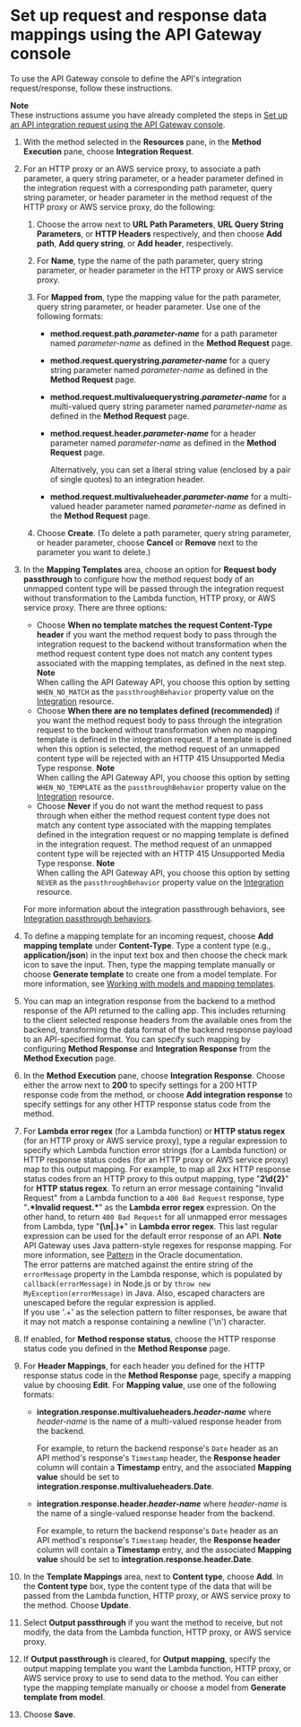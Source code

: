 # Set up request and response data mappings using the API Gateway console<a name="how-to-method-settings-execution-console"></a>

To use the API Gateway console to define the API's integration request/response, follow these instructions\.

**Note**  
These instructions assume you have already completed the steps in [Set up an API integration request using the API Gateway console](how-to-method-settings-console.md)\.

1. With the method selected in the **Resources** pane, in the **Method Execution** pane, choose **Integration Request**\.

1. For an HTTP proxy or an AWS service proxy, to associate a path parameter, a query string parameter, or a header parameter defined in the integration request with a corresponding path parameter, query string parameter, or header parameter in the method request of the HTTP proxy or AWS service proxy, do the following:

   1. Choose the arrow next to **URL Path Parameters**, **URL Query String Parameters**, or **HTTP Headers** respectively, and then choose **Add path**, **Add query string**, or **Add header**, respectively\.

   1. For **Name**, type the name of the path parameter, query string parameter, or header parameter in the HTTP proxy or AWS service proxy\. 

   1. For **Mapped from**, type the mapping value for the path parameter, query string parameter, or header parameter\. Use one of the following formats:
      + **method\.request\.path\.*parameter\-name*** for a path parameter named *parameter\-name* as defined in the **Method Request** page\.
      + **method\.request\.querystring\.*parameter\-name*** for a query string parameter named *parameter\-name* as defined in the **Method Request** page\.
      + **method\.request\.multivaluequerystring\.*parameter\-name*** for a multi\-valued query string parameter named *parameter\-name* as defined in the **Method Request** page\.
      + **method\.request\.header\.*parameter\-name*** for a header parameter named *parameter\-name* as defined in the **Method Request** page\.

         Alternatively, you can set a literal string value \(enclosed by a pair of single quotes\) to an integration header\.  
      + **method\.request\.multivalueheader\.*parameter\-name*** for a multi\-valued header parameter named *parameter\-name* as defined in the **Method Request** page\.

   1. Choose **Create**\. \(To delete a path parameter, query string parameter, or header parameter, choose **Cancel** or **Remove** next to the parameter you want to delete\.\)

1. In the **Mapping Templates** area, choose an option for **Request body passthrough** to configure how the method request body of an unmapped content type will be passed through the integration request without transformation to the Lambda function, HTTP proxy, or AWS service proxy\. There are three options: 
   + Choose **When no template matches the request Content\-Type header** if you want the method request body to pass through the integration request to the backend without transformation when the method request content type does not match any content types associated with the mapping templates, as defined in the next step\.
**Note**  
When calling the API Gateway API, you choose this option by setting `WHEN_NO_MATCH` as the `passthroughBehavior` property value on the [Integration](https://docs.aws.amazon.com/apigateway/api-reference/resource/integration/) resource\.
   + Choose **When there are no templates defined \(recommended\)** if you want the method request body to pass through the integration request to the backend without transformation when no mapping template is defined in the integration request\. If a template is defined when this option is selected, the method request of an unmapped content type will be rejected with an HTTP 415 Unsupported Media Type response\.
**Note**  
When calling the API Gateway API, you choose this option by setting `WHEN_NO_TEMPLATE` as the `passthroughBehavior` property value on the [Integration](https://docs.aws.amazon.com/apigateway/api-reference/resource/integration/) resource\.
   + Choose **Never** if you do not want the method request to pass through when either the method request content type does not match any content type associated with the mapping templates defined in the integration request or no mapping template is defined in the integration request\. The method request of an unmapped content type will be rejected with an HTTP 415 Unsupported Media Type response\. 
**Note**  
When calling the API Gateway API, you choose this option by setting `NEVER` as the `passthroughBehavior` property value on the [Integration](https://docs.aws.amazon.com/apigateway/api-reference/resource/integration/) resource\.

   For more information about the integration passthrough behaviors, see [Integration passthrough behaviors](integration-passthrough-behaviors.md)\.

1.  To define a mapping template for an incoming request, choose **Add mapping template** under **Content\-Type**\. Type a content type \(e\.g\., **application/json**\) in the input text box and then choose the check mark icon to save the input\. Then, type the mapping template manually or choose **Generate template** to create one from a model template\. For more information, see [Working with models and mapping templates](models-mappings.md)\. 

1.  You can map an integration response from the backend to a method response of the API returned to the calling app\. This includes returning to the client selected response headers from the available ones from the backend, transforming the data format of the backend response payload to an API\-specified format\. You can specify such mapping by configuring **Method Response** and **Integration Response** from the **Method Execution** page\. 

   1. In the **Method Execution** pane, choose **Integration Response**\. Choose either the arrow next to **200** to specify settings for a 200 HTTP response code from the method, or choose **Add integration response** to specify settings for any other HTTP response status code from the method\.

   1. For **Lambda error regex** \(for a Lambda function\) or **HTTP status regex** \(for an HTTP proxy or AWS service proxy\), type a regular expression to specify which Lambda function error strings \(for a Lambda function\) or HTTP response status codes \(for an HTTP proxy or AWS service proxy\) map to this output mapping\. For example, to map all 2xx HTTP response status codes from an HTTP proxy to this output mapping, type "**2\\d\{2\}**" for **HTTP status regex**\. To return an error message containing "Invalid Request" from a Lambda function to a `400 Bad Request` response, type "**\.\*Invalid request\.\***" as the **Lambda error regex** expression\. On the other hand, to return `400 Bad Request` for all unmapped error messages from Lambda, type "**\(\\n\|\.\)\+**" in **Lambda error regex**\. This last regular expression can be used for the default error response of an API\.
**Note**  
API Gateway uses Java pattern\-style regexes for response mapping\. For more information, see [Pattern](https://docs.oracle.com/javase/8/docs/api/java/util/regex/Pattern.html) in the Oracle documentation\.   
The error patterns are matched against the entire string of the `errorMessage` property in the Lambda response, which is populated by `callback(errorMessage)` in Node\.js or by `throw new MyException(errorMessage)` in Java\. Also, escaped characters are unescaped before the regular expression is applied\.   
 If you use '\.\+' as the selection pattern to filter responses, be aware that it may not match a response containing a newline \('\\n'\) character\.   

   1. If enabled, for **Method response status**, choose the HTTP response status code you defined in the **Method Response** page\.

   1. For **Header Mappings**, for each header you defined for the HTTP response status code in the **Method Response** page, specify a mapping value by choosing **Edit**\. For **Mapping value**, use one of the following formats:
      + **integration\.response\.multivalueheaders\.*header\-name*** where *header\-name* is the name of a multi\-valued response header from the backend\.

        For example, to return the backend response's `Date` header as an API method's response's `Timestamp` header, the **Response header** column will contain a **Timestamp** entry, and the associated **Mapping value** should be set to **integration\.response\.multivalueheaders\.Date**\.
      + **integration\.response\.header\.*header\-name*** where *header\-name* is the name of a single\-valued response header from the backend\.

        For example, to return the backend response's `Date` header as an API method's response's `Timestamp` header, the **Response header** column will contain a **Timestamp** entry, and the associated **Mapping value** should be set to **integration\.response\.header\.Date**\.

   1. In the **Template Mappings** area, next to **Content type**, choose **Add**\. In the **Content type** box, type the content type of the data that will be passed from the Lambda function, HTTP proxy, or AWS service proxy to the method\. Choose **Update**\.

   1. Select **Output passthrough** if you want the method to receive, but not modify, the data from the Lambda function, HTTP proxy, or AWS service proxy\.

   1. If **Output passthrough** is cleared, for **Output mapping**, specify the output mapping template you want the Lambda function, HTTP proxy, or AWS service proxy to use to send data to the method\. You can either type the mapping template manually or choose a model from **Generate template from model**\.

   1. Choose **Save**\.